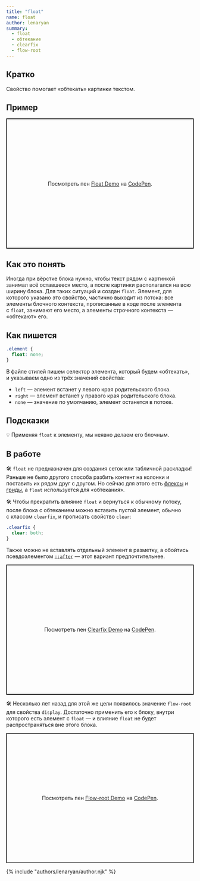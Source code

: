 ```yaml
---
title: "float"
name: float
author: lenaryan
summary:
  - float
  - обтекание
  - clearfix
  - flow-root
---
```


## Кратко

Свойство помогает «обтекать» картинки текстом.

## Пример

<p class="codepen" data-height="350" data-theme-id="light" data-default-tab="result" data-user="lenaryan" data-slug-hash="PobvRGz" style="height: 350px; box-sizing: border-box; display: flex; align-items: center; justify-content: center; border: 2px solid; margin: 1em 0; padding: 1em;" data-pen-title="Float Demo">
  <span>Посмотреть пен <a href="https://codepen.io/lenaryan/pen/PobvRGz">
  Float Demo</a> на <a href="https://codepen.io">CodePen</a>.</span>
</p>
<script async src="https://cpwebassets.codepen.io/assets/embed/ei.js"></script>

## Как это понять

Иногда при вёрстке блока нужно, чтобы текст рядом с картинкой занимал всё оставшееся место, а после картинки располагался на всю ширину блока. Для таких ситуаций и создан `float`. Элемент, для которого указано это свойство, частично выходит из потока: все элементы блочного контекста, прописанные в коде после элемента с `float`, занимают его место, а элементы строчного контекста — «обтекают» его.

## Как пишется

```css
.element {
  float: none;
}
```

В файле стилей пишем селектор элемента, который будем «обтекать», и указываем одно из трёх значений свойства:

- `left` — элемент встанет у левого края родительского блока.
- `right` — элемент встанет у правого края родительского блока.
- `none` — значение по умолчанию, элемент останется в потоке.

## Подсказки

💡 Применяя `float` к элементу, мы неявно делаем его блочным.

## В работе

🛠 `float` не предназначен для создания сеток или табличной раскладки! Раньше не было другого способа разбить контент на колонки и поставить их рядом друг с другом. Но сейчас для этого есть [флексы](https://y-doka.site/css/long/flexbox-guide/) и [гриды](https://y-doka.site/css/long/grid-guide/), а `float` используется для «обтекания».

🛠 Чтобы прекратить влияние `float` и вернуться к обычному потоку, после блока с обтеканием можно вставить пустой элемент, обычно с классом `clearfix`, и прописать свойство `clear`:

```css
.clearfix {
  clear: both;
}
```

Также можно не вставлять отдельный элемент в разметку, а обойтись псевдоэлементом [`::after`](https://y-doka.site/css/doka/after/) — этот вариант предпочтительнее.

<p class="codepen" data-height="350" data-theme-id="light" data-default-tab="result" data-user="lenaryan" data-slug-hash="JjEyxra" style="height: 350px; box-sizing: border-box; display: flex; align-items: center; justify-content: center; border: 2px solid; margin: 1em 0; padding: 1em;" data-pen-title="Clearfix Demo">
  <span>Посмотреть пен <a href="https://codepen.io/lenaryan/pen/JjEyxra">
  Clearfix Demo</a> на <a href="https://codepen.io">CodePen</a>.</span>
</p>
<script async src="https://cpwebassets.codepen.io/assets/embed/ei.js"></script>

🛠 Несколько лет назад для этой же цели появилось значение `flow-root` для свойства `display`. Достаточно применить его к блоку, внутри которого есть элемент с `float` — и влияние `float` не будет распространяться вне этого блока.

<p class="codepen" data-height="350" data-theme-id="light" data-default-tab="result" data-user="lenaryan" data-slug-hash="JjEyxpm" style="height: 350px; box-sizing: border-box; display: flex; align-items: center; justify-content: center; border: 2px solid; margin: 1em 0; padding: 1em;" data-pen-title="Flow-root Demo">
  <span>Посмотреть пен <a href="https://codepen.io/lenaryan/pen/JjEyxpm">
  Flow-root Demo</a> на <a href="https://codepen.io">CodePen</a>.</span>
</p>
<script async src="https://cpwebassets.codepen.io/assets/embed/ei.js"></script>

{% include "authors/lenaryan/author.njk" %}
